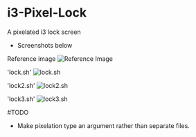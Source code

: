 # i3-Pixel-Lock
A pixelated i3 lock screen
- Screenshots below

Reference image
 ![Reference Image](https://raw.github.com/jacobernst98/i3-Pixel-Lock/screenshots/screenshots/reference.png)

'lock.sh'
 ![lock.sh](https://raw.github.com/jacobernst98/i3-Pixel-Lock/screenshots/screenshots/lock.png)

'lock2.sh'
 ![lock2.sh](https://raw.github.com/jacobernst98/i3-Pixel-Lock/screenshots/screenshots/lock2.png)

'lock3.sh'
 ![lock3.sh](https://raw.github.com/jacobernst98/i3-Pixel-Lock/screenshots/screenshots/lock3.png)

#TODO
- Make pixelation type an argument rather than separate files.
